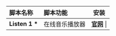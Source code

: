 | 脚本名称 | 脚本功能 | 安装 |
| :---- | :---- | :----: |
| **Listen 1 \*** | 在线音乐播放器 | **[官网](https://listen1.github.io/listen1)** \|
